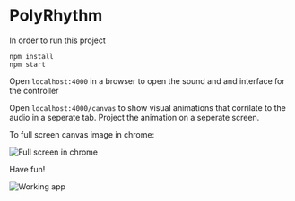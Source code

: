 # PolyRhythm

In order to run this project

```
npm install
npm start
```

Open `localhost:4000` in a browser to open the sound and and interface for the controller

Open `localhost:4000/canvas` to show visual animations that corrilate to the audio in a seperate tab. Project the animation on a seperate screen. 

To full screen canvas image in chrome:

![Full screen in chrome](http://static.commentcamarche.net/ccm.net/pictures/ebH2xmCz-zooma-s-.png)


Have fun!

![Working app](https://cloud.githubusercontent.com/assets/3521824/18075603/def7952a-6e3b-11e6-8374-68caa1149472.gif)
